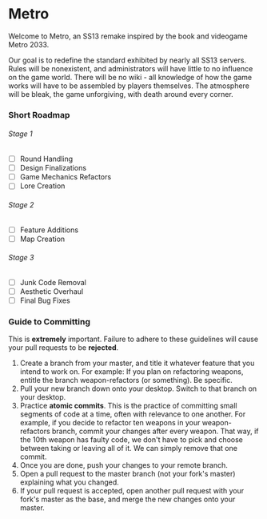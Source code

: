 # Metro

Welcome to Metro, an SS13 remake inspired by the book and videogame Metro 2033.

Our goal is to redefine the standard exhibited by nearly all SS13 servers. Rules will be nonexistent, and administrators will have little to no influence on the game world. There will be no wiki - all knowledge of how the game works will have to be assembled by players themselves. The atmosphere will be bleak, the game unforgiving, with death around every corner.

### Short Roadmap

###### Stage 1

- [ ] Round Handling
- [ ] Design Finalizations
- [ ] Game Mechanics Refactors
- [ ] Lore Creation

###### Stage 2

- [ ] Feature Additions
- [ ] Map Creation

###### Stage 3

- [ ] Junk Code Removal
- [ ] Aesthetic Overhaul
- [ ] Final Bug Fixes

### Guide to Committing

This is **extremely** important. Failure to adhere to these guidelines will cause your pull requests to be **rejected**.

1. Create a branch from your master, and title it whatever feature that you intend to work on. For example: If you plan on refactoring weapons, entitle the branch weapon-refactors (or something). Be specific.
2. Pull your new branch down onto your desktop. Switch to that branch on your desktop.
3. Practice **atomic commits**. This is the practice of committing small segments of code at a time, often with relevance to one another. For example, if you decide to refactor ten weapons in your weapon-refactors branch, commit your changes after every weapon. That way, if the 10th weapon has faulty code, we don't have to pick and choose between taking or leaving all of it. We can simply remove that one commit.
4. Once you are done, push your changes to your remote branch.
5. Open a pull request to the master branch (not your fork's master) explaining what you changed.
6. If your pull request is accepted, open another pull request with your fork's master as the base, and merge the new changes onto your master.
